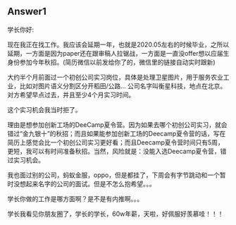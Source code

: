 

## Answer1

学长你好:

现在我正在找工作。我应该会延期一年，也就是2020.05左右的时候毕业，之所以延期，一方面是因为paper还在跟审稿人拉锯战，一方面是一直没offer想以应届生身份参加今年秋招。(简历微信以前发给你了的，微信里的链接自动实时跟新)

大约半个月前面过一个初创公司实习岗位，具体是处理卫星图片，用于服务农业工业，比如对图片语义分割区分开稻田/公路... 公司名字叫衡星科技，地点在北京。对方希望早点过去，并且至少4个月实习时间。

这个实习机会我当时拒了。

理由是想参加创新工场的DeeCamp夏令营。因为如果去哪个初创公司实习，就会错过“金九银十”的秋招；而且如果能参加创新工场的Deecamp夏令营的话，写在简历上感觉会比一个初创公司实习更好看；而且Deecamp夏令营时间只有5周，更短，我可以有时间准备秋招。当然，风险就是：没能入选Deecamp夏令营，错过实习机会。

我也面过别的公司，蚂蚁金服，oppo，但是都挂了，下周会有字节跳动和一个暂时没想起来名字的公司的面试。但是不怎么抱希望。。。

学长你做的工作是哪方面啊？是不是有内推啊。。。

学长我看见你朋友圈了，学长的学长，60w年薪，天啦，好佩服好羡慕哇！！！





